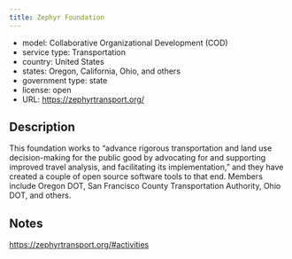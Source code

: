 ```yaml
---
title: Zephyr Foundation
---
```


- model: Collaborative Organizational Development (COD)
- service type: Transportation
- country: United States
- states: Oregon, California, Ohio, and others
- government type: state
- license: open
- URL: https://zephyrtransport.org/

## Description
This foundation works to “advance rigorous transportation and land use decision-making for the public good by advocating for and supporting improved travel analysis, and facilitating its implementation,” and they have created a couple of open source software tools to that end. Members include Oregon DOT, San Francisco County Transportation Authority, Ohio DOT, and others.

## Notes
https://zephyrtransport.org/#activities
